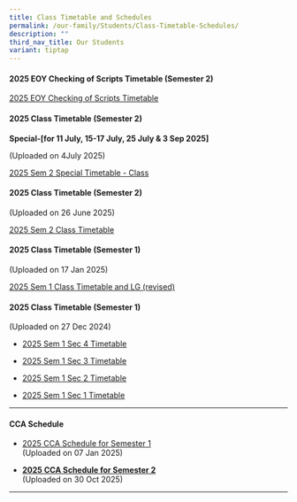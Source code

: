 ```yaml
---
title: Class Timetable and Schedules
permalink: /our-family/Students/Class-Timetable-Schedules/
description: ""
third_nav_title: Our Students
variant: tiptap
---
```

<p></p>
<h4><strong>2025 EOY Checking of Scripts Timetable (Semester 2)</strong></h4>
<p><a href="/files/Students/Class Timetable Schedules/2025/Checking_of_Scripts_Timetable_Ver_6___Classes.pdf" rel="noopener nofollow" target="_blank">2025 EOY Checking of Scripts Timetable</a>
</p>
<h4><strong>2025 Class Timetable (Semester 2)</strong></h4>
<p><strong>Special-[for 11 July, 15-17 July, 25 July &amp; 3 Sep 2025]</strong>
</p>
<p>(Uploaded on 4July 2025)</p>
<p><a href="/files/Students/Class Timetable Schedules/2025/2025_Sem_2_Special_Timetable___Class.pdf" rel="noopener nofollow" target="_blank">2025 Sem 2 Special Timetable - Class</a>
</p>
<h4><strong>2025 Class Timetable (Semester 2)</strong></h4>
<p>(Uploaded on 26 June 2025)</p>
<p><a href="/files/Students/Class Timetable Schedules/2025/2025_Sem_2_Timetable___Class.pdf" rel="noopener nofollow" target="_blank">2025 Sem 2 Class Timetable</a>
</p>
<h4><strong>2025 Class Timetable (Semester 1)</strong></h4>
<p>(Uploaded on 17 Jan 2025)</p>
<p><a href="/files/Students/Class Timetable Schedules/2025/2025_Sem_1_Timetable_Class_and_LG__Revised__student_copy.pdf" rel="noopener nofollow" target="_blank">2025 Sem 1 Class Timetable and LG (revised)</a>
</p>
<h4><strong>2025 Class Timetable (Semester 1)</strong></h4>
<p>(Uploaded on 27 Dec 2024)</p>
<ul data-tight="true" class="tight">
<li>
<p><a href="/files/Students/Class Timetable Schedules/2025/2025_Sem_1_Sec_4_Timetable.pdf" rel="noopener nofollow" target="_blank">2025 Sem 1 Sec 4 Timetable</a>
<br>
</p>
</li>
<li>
<p><a href="/files/Students/Class Timetable Schedules/2025/2025_Sem_1_Sec_3_Timetable.pdf" rel="noopener nofollow" target="_blank">2025 Sem 1 Sec 3 Timetable</a>
</p>
<p></p>
</li>
<li>
<p><a href="/files/Students/Class Timetable Schedules/2025/2025_Sem_1_Sec_2_Timetable.pdf" rel="noopener nofollow" target="_blank">2025 Sem 1 Sec 2 Timetable</a>
</p>
<p></p>
</li>
<li>
<p><a href="/files/Students/Class Timetable Schedules/2025/2025_Sem_1_Sec_1_Timetable.pdf" rel="noopener nofollow" target="_blank">2025 Sem 1 Sec 1 Timetable</a>
</p>
<p></p>
</li>
</ul>
<hr>
<h4><strong>CCA Schedule</strong></h4>
<ul data-tight="true" class="tight">
<li>
<p><a href="/files/Students/Class Timetable Schedules/2025/2025_cca_schedule_sem_1.pdf" rel="noopener nofollow" target="_blank">2025 CCA Schedule for Semester 1</a>
<br>(Uploaded on 07 Jan 2025)</p>
</li>
<li>
<p><strong><a href="/files/Students/Class Timetable Schedules/2025/2025_Semester_2_CCA_Schedule__Nov_Dec_.pdf" rel="noopener noreferrer nofollow" target="_blank">2025 CCA Schedule for Semester 2</a></strong>
<br>(Uploaded on 30 Oct 2025)</p>
</li>
</ul>
<hr>
<p></p>
